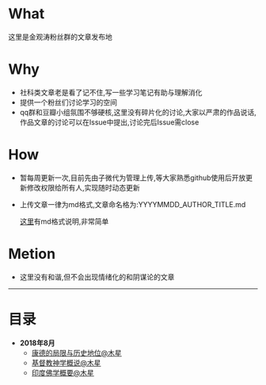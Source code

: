 # What
这里是金观涛粉丝群的文章发布地

# Why
* 社科类文章老是看了记不住,写一些学习笔记有助与理解消化
* 提供一个粉丝们讨论学习的空间
* qq群和豆瓣小组氛围不够硬核,这里没有碎片化的讨论,大家以严肃的作品说话,作品文章的讨论可以在Issue中提出,讨论完后Issue需close

# How
* 暂每周更新一次,目前先由子微代为管理上传,等大家熟悉github使用后开放更新修改权限给所有人,实现随时动态更新
* 上传文章一律为md格式,文章命名格为:YYYYMMDD_AUTHOR_TITLE.md

  [这里](https://www.jianshu.com/p/191d1e21f7ed)有md格式说明,非常简单

# Metion
* 这里没有和谐,但不会出现情绪化的和阴谋论的文章
---
# 目录
- **2018年8月**
  * [康德的局限与历史地位@木星](201808/20180802_Muxing_Kangde.md)
  * [基督教神学概说@木星](201808/20180802_Muxing_Christianity.md)
  * [印度佛学概要@木星](201808/2018080220180802_Muxing_IndiaBuddhism.md)
